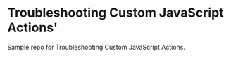 # Troubleshooting Custom JavaScript Actions'

Sample repo for Troubleshooting Custom JavaScript Actions.
